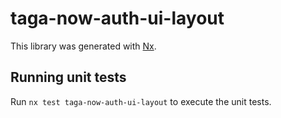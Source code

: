 # taga-now-auth-ui-layout

This library was generated with [Nx](https://nx.dev).

## Running unit tests

Run `nx test taga-now-auth-ui-layout` to execute the unit tests.
